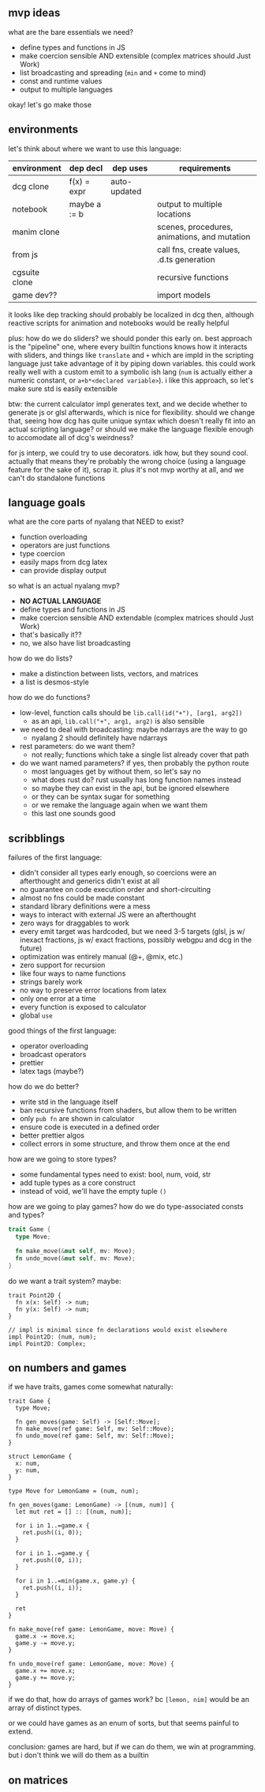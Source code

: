 ## mvp ideas

what are the bare essentials we need?

- define types and functions in JS
- make coercion sensible AND extensible (complex matrices should Just Work)
- list broadcasting and spreading (`min` and `+` come to mind)
- const and runtime values
- output to multiple languages

okay! let's go make those

## environments

let's think about where we want to use this language:

| environment   | dep decl     | dep uses     | requirements                                 |
| ------------- | ------------ | ------------ | -------------------------------------------- |
| dcg clone     | f(x) = expr  | auto-updated |                                              |
| notebook      | maybe a := b |              | output to multiple locations                 |
| manim clone   |              |              | scenes, procedures, animations, and mutation |
| from js       |              |              | call fns, create values, .d.ts generation    |
| cgsuite clone |              |              | recursive functions                          |
| game dev??    |              |              | import models                                |

it looks like dep tracking should probably be localized in dcg then, although
reactive scripts for animation and notebooks would be really helpful

plus: how do we do sliders? we should ponder this early on. best approach is the
"pipeline" one, where every builtin functions knows how it interacts with
sliders, and things like `translate` and `+` which are impld in the scripting
language just take advantage of it by piping down variables. this could work
really well with a custom emit to a symbolic ish lang (`num` is actually either
a numeric constant, or `a+b*<declared variable>`). i like this approach, so
let's make sure std is easily extensible

btw: the current calculator impl generates text, and we decide whether to
generate js or glsl afterwards, which is nice for flexibility. should we change
that, seeing how dcg has quite unique syntax which doesn't really fit into an
actual scripting language? or should we make the language flexible enough to
accomodate all of dcg's weirdness?

for js interp, we could try to use decorators. idk how, but they sound cool.
actually that means they're probably the wrong choice (using a language feature
for the sake of it), scrap it. plus it's not mvp worthy at all, and we can't do
standalone functions

## language goals

what are the core parts of nyalang that NEED to exist?

- function overloading
- operators are just functions
- type coercion
- easily maps from dcg latex
- can provide display output

so what is an actual nyalang mvp?

- **NO ACTUAL LANGUAGE**
- define types and functions in JS
- make coercion sensible AND extendable (complex matrices should Just Work)
- that's basically it??
- no, we also have list broadcasting

how do we do lists?

- make a distinction between lists, vectors, and matrices
- a list is desmos-style

how do we do functions?

- low-level, function calls should be `lib.call(id("+"), [arg1, arg2])`
  - as an api, `lib.call("+", arg1, arg2)` is also sensible
- we need to deal with broadcasting: maybe ndarrays are the way to go
  - nyalang 2 should definitely have ndarrays
- rest parameters: do we want them?
  - not really; functions which take a single list already cover that path
- do we want named parameters? if yes, then probably the python route
  - most languages get by without them, so let's say no
  - what does rust do? rust usually has long function names instead
  - so maybe they can exist in the api, but be ignored elsewhere
  - or they can be syntax sugar for something
  - or we remake the language again when we want them
  - this last one sounds good

## scribblings

failures of the first language:

- didn't consider all types early enough, so coercions were an afterthought and
  generics didn't exist at all
- no guarantee on code execution order and short-circuiting
- almost no fns could be made constant
- standard library definitions were a mess
- ways to interact with external JS were an afterthought
- zero ways for draggables to work
- every emit target was hardcoded, but we need 3-5 targets (glsl, js w/ inexact
  fractions, js w/ exact fractions, possibly webgpu and dcg in the future)
- optimization was entirely manual (@+, @mix, etc.)
- zero support for recursion
- like four ways to name functions
- strings barely work
- no way to preserve error locations from latex
- only one error at a time
- every function is exposed to calculator
- global `use`

good things of the first language:

- operator overloading
- broadcast operators
- prettier
- latex tags (maybe?)

how do we do better?

- write std in the language itself
- ban recursive functions from shaders, but allow them to be written
- only `pub fn` are shown in calculator
- ensure code is executed in a defined order
- better prettier algos
- collect errors in some structure, and throw them once at the end

how are we going to store types?

- some fundamental types need to exist: bool, num, void, str
- add tuple types as a core construct
- instead of void, we'll have the empty tuple `()`

how are we going to play games? how do we do type-associated consts and types?

```rs
trait Game {
  type Move;

  fn make_move(&mut self, mv: Move);
  fn undo_move(&mut self, mv: Move);
}
```

do we want a trait system? maybe:

```nya
trait Point2D {
  fn x(x: Self) -> num;
  fn y(x: Self) -> num;
}

// impl is minimal since fn declarations would exist elsewhere
impl Point2D: (num, num);
impl Point2D: Complex;
```

## on numbers and games

if we have traits, games come somewhat naturally:

```nya
trait Game {
  type Move;

  fn gen_moves(game: Self) -> [Self::Move];
  fn make_move(ref game: Self, mv: Self::Move);
  fn undo_move(ref game: Self, mv: Self::Move);
}

struct LemonGame {
  x: num,
  y: num,
}

type Move for LemonGame = (num, num);

fn gen_moves(game: LemonGame) -> [(num, num)] {
  let mut ret = [] :: [(num, num)];

  for i in 1..=game.x {
    ret.push((i, 0));
  }

  for i in 1..=game.y {
    ret.push((0, i));
  }

  for i in 1..=min(game.x, game.y) {
    ret.push((i, i));
  }

  ret
}

fn make_move(ref game: LemonGame, move: Move) {
  game.x -= move.x;
  game.y -= move.y;
}

fn undo_move(ref game: LemonGame, move: Move) {
  game.x += move.x;
  game.y += move.y;
}
```

if we do that, how do arrays of games work? bc `[lemon, nim]` would be an array
of distinct types.

or we could have games as an enum of sorts, but that seems painful to extend.

conclusion: games are hard, but if we can do them, we win at programming. but i
don't think we will do them as a builtin

## on matrices
